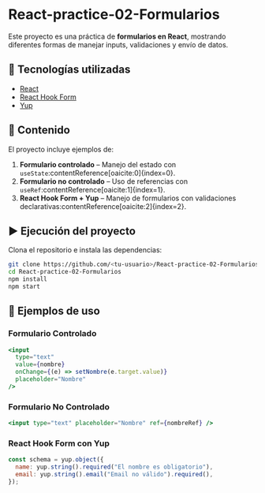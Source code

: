 # React-practice-02-Formularios

Este proyecto es una práctica de **formularios en React**, mostrando diferentes formas de manejar inputs, validaciones y envío de datos.

## 🚀 Tecnologías utilizadas

- [React](https://react.dev/)
- [React Hook Form](https://react-hook-form.com/)
- [Yup](https://github.com/jquense/yup)

## 📌 Contenido

El proyecto incluye ejemplos de:

1. **Formulario controlado** – Manejo del estado con `useState`:contentReference[oaicite:0]{index=0}.
2. **Formulario no controlado** – Uso de referencias con `useRef`:contentReference[oaicite:1]{index=1}.
3. **React Hook Form + Yup** – Manejo de formularios con validaciones declarativas:contentReference[oaicite:2]{index=2}.

## ▶️ Ejecución del proyecto

Clona el repositorio e instala las dependencias:

```bash
git clone https://github.com/<tu-usuario>/React-practice-02-Formularios.git
cd React-practice-02-Formularios
npm install
npm start
```

## 📖 Ejemplos de uso

### Formulario Controlado

```jsx
<input
  type="text"
  value={nombre}
  onChange={(e) => setNombre(e.target.value)}
  placeholder="Nombre"
/>
```

### Formulario No Controlado

```jsx
<input type="text" placeholder="Nombre" ref={nombreRef} />
```

### React Hook Form con Yup

```jsx
const schema = yup.object({
  name: yup.string().required("El nombre es obligatorio"),
  email: yup.string().email("Email no válido").required(),
});
```
